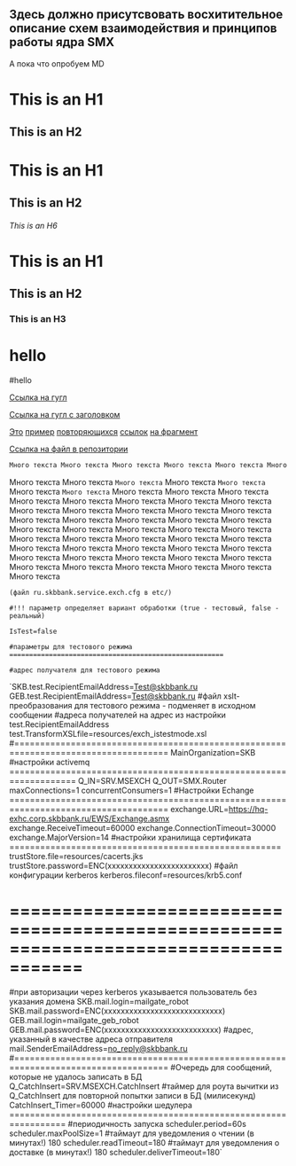 ## Здесь должно присутсвовать восхитительное описание схем взаимодействия и принципов работы ядра SMX
А пока что опробуем MD

This is an H1
=============
This is an H2
-------------


# This is an H1
## This is an H2
###### This is an H6

# This is an H1 #
## This is an H2 ##
### This is an H3 ######

# hello
#hello

[Ссылка на гугл](https://www.google.com)

[Ссылка на гугл с заголовком](https://www.google.com "Google's Homepage")

[Это][id1] [пример][id1] [повторяющихся][id1] [ссылок][id2] [на фрагмент][id3] 

[Ссылка на файл в репозитории](/IntServices/MsExch.JPG)

```js
Много текста Много текста Много текста Много текста Много текста Много текста Много текста Много текста Много текста Много текста Много текста Много текста Много текста Много текста Много текста Много текста Много текста Много текста Много текста Много текста Много текста Много текста Много текста Много текста Много текста Много текста Много текста Много текста Много текста Много текста Много текста Много текста Много текста Много текста Много текста Много текста Много текста Много текста Много текста Много текста Много текста Много текста Много текста Много текста Много текста Много текста Много текста Много текста Много текста Много текста Много текста Много текста Много текста Много текста Много текста Много текста Много текста Много текста Много текста
```


[id1]:  http://google.com
[id2]:  http://ya.ru "яндекс"
[id3]:  http://apple.com

  Много текста Много текста `Много текста` Много текста ``Много текста`` Много текста ```Много текста``` Много текста Много текста Много текста Много текста Много текста Много текста Много текста Много текста Много текста Много текста Много текста Много текста Много текста Много текста Много текста Много текста Много текста Много текста Много текста Много текста Много текста Много текста Много текста Много текста Много текста Много текста Много текста Много текста Много текста Много текста Много текста Много текста Много текста Много текста Много текста Много текста Много текста Много текста Много текста Много текста Много текста Много текста Много текста Много текста 
  
  `(файл ru.skbbank.service.exch.cfg в etc/)`
  
  `#!!! параметр определяет вариант обработки (true - тестовый, false - реальный)`
  
  `IsTest=false`
  
  `#параметры для тестового режима ======================================================`
  
  `#адрес получателя для тестового режима`
  
  `SKB.test.RecipientEmailAddress=Test@skbbank.ru
GEB.test.RecipientEmailAddress=Test@skbbank.ru
#файл xslt-преобразования для тестового режима - подменяет в исходном сообщении 
#адреса получателей на адрес из настройки test.RecipientEmailAddress
test.TransformXSLfile=resources/exch_istestmode.xsl
#====================================================================================
MainOrganization=SKB
#настройки activemq ===================================================================
Q_IN=SRV.MSEXCH
Q_OUT=SMX.Router
maxConnections=1
concurrentConsumers=1
#Настройки Echange =====================================================================================
exchange.URL=https://hq-exhc.corp.skbbank.ru/EWS/Exchange.asmx
exchange.ReceiveTimeout=60000
exchange.ConnectionTimeout=30000
exchange.MajorVersion=14
#настройки хранилища сертификата =====================================================
trustStore.file=resources/cacerts.jks
trustStore.password=ENC(xxxxxxxxxxxxxxxxxxxxxxxx)
#файл конфигурации kerberos
kerberos.fileconf=resources/krb5.conf
# =====================================================================================
#при авторизации через kerberos указывается пользователь без указания домена
SKB.mail.login=mailgate_robot
SKB.mail.password=ENC(xxxxxxxxxxxxxxxxxxxxxxxxxxxx)
GEB.mail.login=mailgate_geb_robot
GEB.mail.password=ENC(xxxxxxxxxxxxxxxxxxxxxxxxxxx)
#адрес, указанный в качестве адреса отправителя
mail.SenderEmailAddress=no_reply@skbbank.ru
#====================================================================================
#Очередь для сообщений, которые не удалось записать в БД
Q_CatchInsert=SRV.MSEXCH.CatchInsert
#таймер для роута вычитки из Q_CatchInsert для повторной попытки записи в БД (милисекунд)
CatchInsert_Timer=60000
#настройки шедулера  =================================================================
#периодичность запуска
scheduler.period=60s
scheduler.maxPoolSize=1
#таймаут для уведомления о чтении (в минутах!) 180
scheduler.readTimeout=180
#таймаут для уведомления о доставке (в минутах!) 180
scheduler.deliverTimeout=180`

